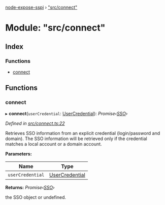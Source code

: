 [node-expose-sspi](../README.md) › ["src/connect"](_src_connect_.md)

# Module: "src/connect"

## Index

### Functions

* [connect](_src_connect_.md#connect)

## Functions

###  connect

▸ **connect**(`userCredential`: [UserCredential](../interfaces/_lib_sspi_d_.usercredential.md)): *Promise‹[SSO](../classes/_src_sso_.sso.md)›*

*Defined in [src/connect.ts:22](https://github.com/jlguenego/node-expose-sspi/blob/4e8c359/src/connect.ts#L22)*

Retrieves SSO information from an explicit credential (login/password and domain).
The SSO information will be retrieved only if the credential
matches a local account or a domain account.

**Parameters:**

Name | Type |
------ | ------ |
`userCredential` | [UserCredential](../interfaces/_lib_sspi_d_.usercredential.md) |

**Returns:** *Promise‹[SSO](../classes/_src_sso_.sso.md)›*

the SSO object or undefined.
